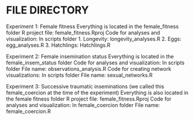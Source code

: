 # FILE DIRECTORY

Experiment 1: Female fitness
Everything is located in the female_fitness folder
R project file: female_fitness.Rproj
Code for analyses and visualization: In scripts folder 
	1. Longevity: longevity_analyses.R
	2. Eggs: egg_analyses.R
	3. Hatchlings: Hatchlings.R

Experiment 2: Female insemination status
Everything is located in the female_insem_status folder
Code for analyses and visualization: In scripts folder 
	File name: observations_analysis.R
Code for creating network visualizations: In scripts folder 
	File name: sexual_networks.R

Experiment 3: Successive traumatic inseminations (we called this female_coercion at the time of the experiment)
Everything is also located in the female fitness folder
R project file: female_fitness.Rproj
Code for analyses and visualization: In female_coercion folder 
	File name: female_coercion.R
